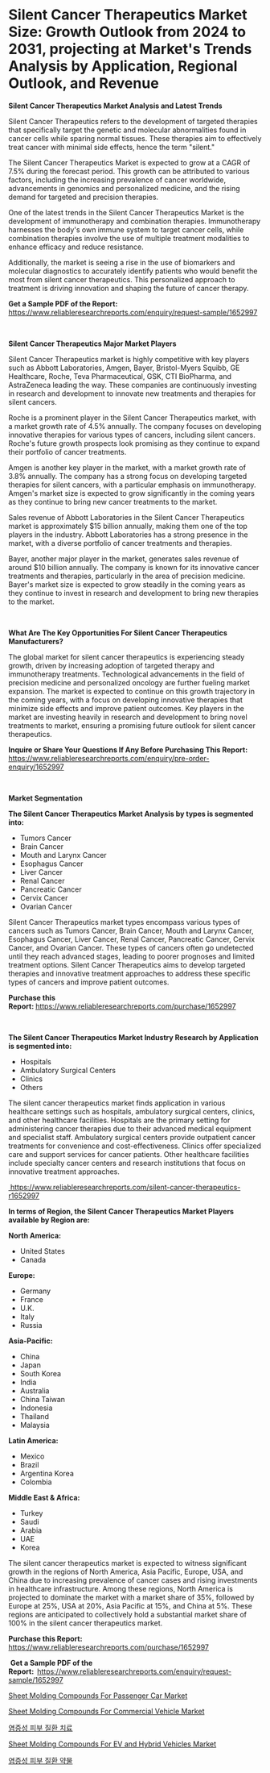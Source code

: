 <p><h1>Silent Cancer Therapeutics Market Size: Growth Outlook from 2024 to 2031, projecting at Market's Trends Analysis by Application, Regional Outlook, and Revenue</h1></p><p><strong>Silent Cancer Therapeutics Market Analysis and Latest Trends</strong></p>
<p><p>Silent Cancer Therapeutics refers to the development of targeted therapies that specifically target the genetic and molecular abnormalities found in cancer cells while sparing normal tissues. These therapies aim to effectively treat cancer with minimal side effects, hence the term "silent."</p><p>The Silent Cancer Therapeutics Market is expected to grow at a CAGR of 7.5% during the forecast period. This growth can be attributed to various factors, including the increasing prevalence of cancer worldwide, advancements in genomics and personalized medicine, and the rising demand for targeted and precision therapies.</p><p>One of the latest trends in the Silent Cancer Therapeutics Market is the development of immunotherapy and combination therapies. Immunotherapy harnesses the body's own immune system to target cancer cells, while combination therapies involve the use of multiple treatment modalities to enhance efficacy and reduce resistance.</p><p>Additionally, the market is seeing a rise in the use of biomarkers and molecular diagnostics to accurately identify patients who would benefit the most from silent cancer therapeutics. This personalized approach to treatment is driving innovation and shaping the future of cancer therapy.</p></p>
<p><strong>Get a Sample PDF of the Report:&nbsp;</strong> <a href="https://www.reliableresearchreports.com/enquiry/request-sample/1652997">https://www.reliableresearchreports.com/enquiry/request-sample/1652997</a></p>
<p>&nbsp;</p>
<p><strong>Silent Cancer Therapeutics Major Market Players</strong></p>
<p><p>Silent Cancer Therapeutics market is highly competitive with key players such as Abbott Laboratories, Amgen, Bayer, Bristol-Myers Squibb, GE Healthcare, Roche, Teva Pharmaceutical, GSK, CTI BioPharma, and AstraZeneca leading the way. These companies are continuously investing in research and development to innovate new treatments and therapies for silent cancers.</p><p>Roche is a prominent player in the Silent Cancer Therapeutics market, with a market growth rate of 4.5% annually. The company focuses on developing innovative therapies for various types of cancers, including silent cancers. Roche's future growth prospects look promising as they continue to expand their portfolio of cancer treatments.</p><p>Amgen is another key player in the market, with a market growth rate of 3.8% annually. The company has a strong focus on developing targeted therapies for silent cancers, with a particular emphasis on immunotherapy. Amgen's market size is expected to grow significantly in the coming years as they continue to bring new cancer treatments to the market.</p><p>Sales revenue of Abbott Laboratories in the Silent Cancer Therapeutics market is approximately $15 billion annually, making them one of the top players in the industry. Abbott Laboratories has a strong presence in the market, with a diverse portfolio of cancer treatments and therapies.</p><p>Bayer, another major player in the market, generates sales revenue of around $10 billion annually. The company is known for its innovative cancer treatments and therapies, particularly in the area of precision medicine. Bayer's market size is expected to grow steadily in the coming years as they continue to invest in research and development to bring new therapies to the market.</p></p>
<p>&nbsp;</p>
<p><strong>What Are The Key Opportunities For Silent Cancer Therapeutics Manufacturers?</strong></p>
<p><p>The global market for silent cancer therapeutics is experiencing steady growth, driven by increasing adoption of targeted therapy and immunotherapy treatments. Technological advancements in the field of precision medicine and personalized oncology are further fueling market expansion. The market is expected to continue on this growth trajectory in the coming years, with a focus on developing innovative therapies that minimize side effects and improve patient outcomes. Key players in the market are investing heavily in research and development to bring novel treatments to market, ensuring a promising future outlook for silent cancer therapeutics.</p></p>
<p><strong>Inquire or Share Your Questions If Any Before Purchasing This Report:</strong> <a href="https://www.reliableresearchreports.com/enquiry/pre-order-enquiry/1652997">https://www.reliableresearchreports.com/enquiry/pre-order-enquiry/1652997</a></p>
<p>&nbsp;</p>
<p><strong>Market Segmentation</strong></p>
<p><strong>The Silent Cancer Therapeutics Market Analysis by types is segmented into:</strong></p>
<p><ul><li>Tumors Cancer</li><li>Brain Cancer</li><li>Mouth and Larynx Cancer</li><li>Esophagus Cancer</li><li>Liver Cancer</li><li>Renal Cancer</li><li>Pancreatic Cancer</li><li>Cervix Cancer</li><li>Ovarian Cancer</li></ul></p>
<p><p>Silent Cancer Therapeutics market types encompass various types of cancers such as Tumors Cancer, Brain Cancer, Mouth and Larynx Cancer, Esophagus Cancer, Liver Cancer, Renal Cancer, Pancreatic Cancer, Cervix Cancer, and Ovarian Cancer. These types of cancers often go undetected until they reach advanced stages, leading to poorer prognoses and limited treatment options. Silent Cancer Therapeutics aims to develop targeted therapies and innovative treatment approaches to address these specific types of cancers and improve patient outcomes.</p></p>
<p><strong>Purchase this Report:&nbsp;</strong><a href="https://www.reliableresearchreports.com/purchase/1652997">https://www.reliableresearchreports.com/purchase/1652997</a></p>
<p>&nbsp;</p>
<p><strong>The Silent Cancer Therapeutics Market Industry Research by Application is segmented into:</strong></p>
<p><ul><li>Hospitals</li><li>Ambulatory Surgical Centers</li><li>Clinics</li><li>Others</li></ul></p>
<p><p>The silent cancer therapeutics market finds application in various healthcare settings such as hospitals, ambulatory surgical centers, clinics, and other healthcare facilities. Hospitals are the primary setting for administering cancer therapies due to their advanced medical equipment and specialist staff. Ambulatory surgical centers provide outpatient cancer treatments for convenience and cost-effectiveness. Clinics offer specialized care and support services for cancer patients. Other healthcare facilities include specialty cancer centers and research institutions that focus on innovative treatment approaches.</p></p>
<p><a href="https://www.reliableresearchreports.com/silent-cancer-therapeutics-r1652997">&nbsp;https://www.reliableresearchreports.com/silent-cancer-therapeutics-r1652997</a></p>
<p><strong>In terms of Region, the Silent Cancer Therapeutics Market Players available by Region are:</strong></p>
<p>
    <p> <strong> North America: </strong>
        <ul>
            <li>United States</li>
            <li>Canada</li>
        </ul>
        </p> 
    <p> <strong> Europe: </strong>
        <ul>
            <li>Germany</li>
            <li>France</li>
            <li>U.K.</li>
            <li>Italy</li>
            <li>Russia</li>
        </ul>
        </p> 
    <p> <strong> Asia-Pacific: </strong>
        <ul>
            <li>China</li>
            <li>Japan</li>
            <li>South Korea</li>
            <li>India</li>
            <li>Australia</li>
            <li>China Taiwan</li>
            <li>Indonesia</li>
            <li>Thailand</li>
            <li>Malaysia</li>
        </ul>
        </p> 
    <p> <strong> Latin America: </strong>
        <ul>
            <li>Mexico</li>
            <li>Brazil</li>
            <li>Argentina Korea</li>
            <li>Colombia</li>
        </ul>
        </p> 
    <p> <strong> Middle East & Africa: </strong>
        <ul>
            <li>Turkey</li>
            <li>Saudi</li>
            <li>Arabia</li>
            <li>UAE</li>
            <li>Korea</li>
        </ul>
    </p>
    </p>
<p><p>The silent cancer therapeutics market is expected to witness significant growth in the regions of North America, Asia Pacific, Europe, USA, and China due to increasing prevalence of cancer cases and rising investments in healthcare infrastructure. Among these regions, North America is projected to dominate the market with a market share of 35%, followed by Europe at 25%, USA at 20%, Asia Pacific at 15%, and China at 5%. These regions are anticipated to collectively hold a substantial market share of 100% in the silent cancer therapeutics market.</p></p>
<p><strong>Purchase this Report: </strong><a href="https://www.reliableresearchreports.com/purchase/1652997">https://www.reliableresearchreports.com/purchase/1652997</a></p>
<p>&nbsp;<strong>Get a Sample PDF of the Report:&nbsp;&nbsp;</strong><a href="https://www.reliableresearchreports.com/enquiry/request-sample/1652997">https://www.reliableresearchreports.com/enquiry/request-sample/1652997</a></p>
<p><strong></strong></p>
<p><p><a href="https://github.com/rakibtthstu9900/Market-Research-Report-List-2/blob/main/sheet-molding-compounds-for-passenger-car-market.md">Sheet Molding Compounds For Passenger Car Market</a></p><p><a href="https://github.com/BobbyMartinebXfnV/Market-Research-Report-List-1/blob/main/sheet-molding-compounds-for-commercial-vehicle-market.md">Sheet Molding Compounds For Commercial Vehicle Market</a></p><p><a href="https://github.com/bvubpqd5241630/Market-Research-Report-List-4/blob/main/631390482745.md">염증성 피부 질환 치료</a></p><p><a href="https://github.com/ernidarwin455/Market-Research-Report-List-2/blob/main/sheet-molding-compounds-for-ev-and-hybrid-vehicles-market.md">Sheet Molding Compounds For EV and Hybrid Vehicles Market</a></p><p><a href="https://github.com/ThomasElmes2022/Market-Research-Report-List-2/blob/main/661510282744.md">염증성 피부 질환 약물</a></p></p>